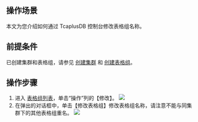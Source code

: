 ## 操作场景 
本文为您介绍如何通过 TcaplusDB 控制台修改表格组名称。

## 前提条件
已创建集群和表格组，请参见 [创建集群](https://intl.cloud.tencent.com/document/product/1016/32714) 和 [创建表格组](https://intl.cloud.tencent.com/document/product/1016/32716)。

## 操作步骤
1. 进入 [表格组列表](https://console.cloud.tencent.com/tcaplusdb/app)，单击“操作”列的【修改】。
![](https://main.qcloudimg.com/raw/86bbb375560896619cb49c681f60fc10.png)
2. 在弹出的对话框中，单击【修改表格组】修改表格组名称，请注意不能与同集群下的其他表格组重名。
![](https://main.qcloudimg.com/raw/6ced0ca63b18b4f569321a7d9d7627d2.png)

